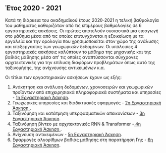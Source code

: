 ## Έτος 2020 - 2021

Κατά τη διάρκεια του ακαδημαϊκού έτους 2020-2021 η τελική βαθμολογία του μαθήματος καθοριζόταν από τις επιμέρους βαθμολογίες σε 6 εργαστηριακές ασκήσεις.
Οι πρώτες αποτελούν ουσιαστικά μια εισαγωγή στο μάθημα μέσα από τις οποίες επιτυγχάνεται η εξοικείωση με τα εργαλεία και την ορολογία που χρησιμοποιείται
στον χώρο της ανάλυσης και επεξεργασίας των γεωχωρικών δεδομένων. Οι υπόλοιπες 4 εργαστηριακές ασκήσεις καλύπτουν το μάθημα της μηχανικής και της βαθιάς
μάθησης μέσα απ' τις οποίες αναπτύσσονται σύγχρονες αρχιτεκτονικές για την επίλυση διαφόρων προβλημάτων όπως αυτό της ταξινομήσης, της ανίχνευσης
αντικειμένων κ.α. 

Οι τίτλοι των εργαστηριακών ασκήσεων έχουν ως εξής:

<ol>
  <li> Ανάκητηση και ανάλυση δεδομένων, χρονοσειρών και γεωχωρικών προϊόντων από επιχειρησιακά πληροφοριακά συστήματα και υπηρεσίες - <a href="https://github.com/DsmlEdem/2nd-Semester/tree/main/Geospatial%20Data/2021-2022/1η%20Εργαστηριακή%20Άσκηση">1η Εργαστηριακή Άσκηση</a>.</li>
  <li> Γεωχωρικές υπηρεσίες και διαδικτυακές εφαρμογές - <a href = "https://github.com/DsmlEdem/2nd-Semester/tree/main/Geospatial%20Data/2021-2022/2η%20Εργαστηριακή%20Άσκηση"> 2η Εργαστηριακή Άσκηση </a>.</li>
  <li> Ταξινόμηση και κατάτμηση υπερφασματικών απεικονίσεων - <a href = "https://github.com/DsmlEdem/2nd-Semester/tree/main/Geospatial%20Data/2021-2022/3η%20Εργαστηριακή%20Άσκηση">3η Εργαστηριακή Άσκηση</a>.</li>
  <li> Ταξινόμηση βίντεο με αρχιτεκτονικές RNN & Transformer -<a href="https://github.com/DsmlEdem/2nd-Semester/tree/main/Geospatial%20Data/2021-2022/4η%20Εργαστηριακή%20Άσκηση"> 4η Εργαστηριακή Άσκηση </a>.</li>
  <li> Ανίχνευση αντικειμένων - <a href = "https://github.com/DsmlEdem/2nd-Semester/tree/main/Geospatial%20Data/2021-2022/5η%20Εργαστηριακή%20Άσκηση"> 5η Εργαστηριακή Άσκηση</a>.</li>
  <li> Εφαρμογές αλγορίθμων βαθιάς μάθησης στη παρατήρηση Γης - <a href = "https://github.com/DsmlEdem/2nd-Semester/tree/main/Geospatial%20Data/2021-2022/6η%20Εργαστηριακή%20Άσκηση"> 6η Εργαστηριακή Άσκηση</a>.</li>
</ol>
